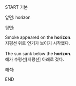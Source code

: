 START
기본

앞면:
horizon


뒷면:
<div>Smoke appeared on the <strong>horizon</strong>. </div><div><div>지평선 위로 연기가 보이기 시작했다.<br><br><div>The sun sank below the <strong>horizon</strong>. </div><div><div>해가 수평선[지평선] 아래로 졌다.</div></div></div></div>


해석:

END